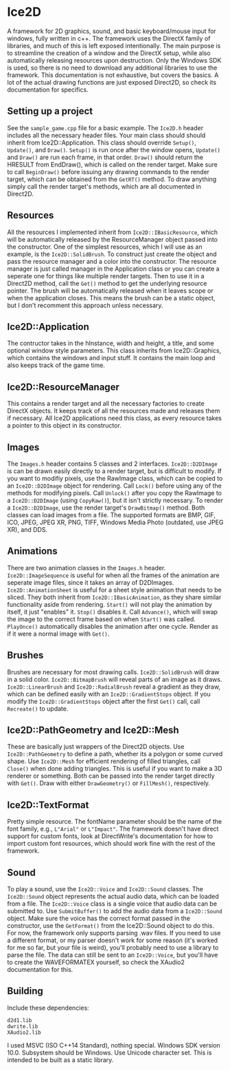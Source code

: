 # Ice2D
A framework for 2D graphics, sound, and basic keyboard/mouse input for windows, fully written in c++. The framework uses the DirectX family of libraries, and much of this is left exposed intentionally. The main purpose is to streamline the creation of a window and the DirectX setup, while also automatically releasing resources upon destruction. Only the Windows SDK is used, so there is no need to download any additional libraries to use the framework. This documentation is not exhaustive, but covers the basics. A lot of the actual drawing functions are just exposed Direct2D, so check its documentation for specifics.

## Setting up a project
See the `sample_game.cpp` file for a basic example. The `Ice2D.h` header includes all the necessary header files. Your main class should should inherit from Ice2D::Application. This class should override `Setup()`, `Update()`, and `Draw()`. `Setup()` is run once after the window opens, `Update()` and `Draw()` are run each frame, in that order. `Draw()` should return the HRESULT from EndDraw(), which is called on the render target. Make sure to call `BeginDraw()` before issuing any drawing commands to the render target, which can be obtained from the `GetRT()` method. To draw anything simply call the render target's methods, which are all documented in Direct2D.

## Resources
All the resources I implemented inherit from `Ice2D::IBasicResource`, which will be automatically released by the ResourceManager object passed into the constructor. One of the simplest resources, which I will use as an example, is the `Ice2D::SolidBrush`. To construct just create the object and pass the resource manager and a color into the constructor. The resource manager is just called manager in the Application class or you can create a seperate one for things like multiple render targets. Then to use it in a Direct2D method, call the `Get()` method to get the underlying resource pointer. The brush will be automatically released when it leaves scope or when the application closes. This means the brush can be a static object, but I don't recomment this approach unless necessary.

## Ice2D::Application
The contructor takes in the hInstance, width and height, a title, and some optional window style parameters. This class inherits from Ice2D::Graphics, which contains the windows and input stuff. It contains the main loop and also keeps track of the game time.

## Ice2D::ResourceManager
This contains a render target and all the necessary factories to create DirectX objects. It keeps track of all the resources made and releases them if necessary. All Ice2D applications need this class, as every resource takes a pointer to this object in its constructor.

## Images
The `Images.h` header contains 5 classes and 2 interfaces. `Ice2D::D2DImage` is can be drawn easily directly to a render target, but is difficult to modify. If you want to modifiy pixels, use the RawImage class, which can be copied to an `Ice2D::D2DImage` object for rendering. Call `Lock()` before using any of the methods for modifying pixels. Call `Unlock()` after you copy the RawImage to a `Ice2D::D2DImage` (using `CopyRaw()`), but it isn't strictly necessary. To render a `Ice2D::D2DImage`, use the render target's `DrawBitmap()` method. Both classes can load images from a file. The supported formats are BMP, GIF, ICO, JPEG, JPEG XR, PNG, TIFF, Windows Media Photo (outdated, use JPEG XR), and DDS.

## Animations
There are two animation classes in the `Images.h` header. `Ice2D::ImageSequence` is useful for when all the frames of the animation are seperate image files, since it takes an array of D2DImages. `Ice2D::AnimationSheet` is useful for a sheet style animation that needs to be sliced. They both inherit from `Ice2D::IBasicAnimation`, as they share similar functionality aside from rendering. `Start()` will not play the animation by itself, it just "enables" it. `Stop()` disables it. Call `Advance()`, which will swap the image to the correct frame based on when `Start()` was called. `PlayOnce()` automatically disables the animation after one cycle. Render as if it were a normal image with `Get()`.

## Brushes
Brushes are necessary for most drawing calls. `Ice2D::SolidBrush` will draw in a solid color. `Ice2D::BitmapBrush` will reveal parts of an image as it draws. `Ice2D::LinearBrush` and `Ice2D::RadialBrush` reveal a gradient as they draw, which can be defined easily with an `Ice2D::GradientStops` object. If you modify the `Ice2D::GradientStops` object after the first `Get()` call, call `Recreate()` to update.

## Ice2D::PathGeometry and Ice2D::Mesh
These are basically just wrappers of the Direct2D objects. Use `Ice2D::PathGeometry` to define a path, whether its a polygon or some curved shape. Use `Ice2D::Mesh` for efficient rendering of filled triangles, call `Close()` when done adding triangles. This is useful if you want to make a 3D renderer or something. Both can be passed into the render target directly with `Get()`. Draw with either `DrawGeometry()` or `FillMesh()`, respectively.

## Ice2D::TextFormat
Pretty simple resource. The fontName parameter should be the name of the font family, e.g., `L"Arial"` or `L"Impact"`. The framework doesn't have direct support for custom fonts, look at DirectWrite's documentation for how to import custom font resources, which should work fine with the rest of the framework.

## Sound
To play a sound, use the `Ice2D::Voice` and `Ice2D::Sound` classes. The `Ice2D::Sound` object represents the actual audio data, which can be loaded from a file. The `Ice2D::Voice` class is a single voice that audio data can be submitted to. Use `SubmitBuffer()` to add the audio data from a `Ice2D::Sound` object. Make sure the voice has the correct format passed in the constructor, use the `GetFormat()` from the Ice2D::Sound object to do this. For now, the framework only supports parsing .wav files. If you need to use a different format, or my parser doesn't work for some reason (it's worked for me so far, but your file is weird), you'll probably need to use a library to parse the file. The data can still be sent to an `Ice2D::Voice`, but you'll have to create the WAVEFORMATEX yourself, so check the XAudio2 documentation for this.

## Building
Include these dependencies:
```
d2d1.lib
dwrite.lib
XAudio2.lib
```
I used MSVC (ISO C++14 Standard), nothing special. Windows SDK version 10.0. Subsystem should be Windows. Use Unicode character set. This is intended to be built as a static library.
